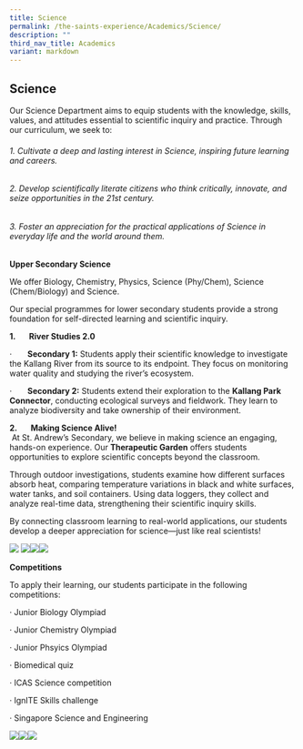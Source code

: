 ```yaml
---
title: Science
permalink: /the-saints-experience/Academics/Science/
description: ""
third_nav_title: Academics
variant: markdown
---
```

## Science



Our Science Department aims to equip students with the knowledge, skills, values, and attitudes essential to scientific inquiry and practice. Through our curriculum, we seek to:

###### 1. Cultivate a deep and lasting interest in Science, inspiring future learning and careers.

###### 2. Develop scientifically literate citizens who think critically, innovate, and seize opportunities in the 21st century.

###### 3. Foster an appreciation for the practical applications of Science in everyday life and the world around them.

**Upper Secondary Science**

We offer Biology, Chemistry, Physics, Science (Phy/Chem), Science (Chem/Biology) and Science.

Our special programmes for lower secondary students provide a strong foundation for self-directed learning and scientific inquiry.

**1.**&nbsp;&nbsp;&nbsp;&nbsp;&nbsp; **River Studies 2.0**

·&nbsp;&nbsp;&nbsp;&nbsp;&nbsp;&nbsp; **Secondary 1:** Students apply their scientific knowledge to investigate the Kallang River from its source to its endpoint. They focus on monitoring water quality and studying the river’s ecosystem.

·&nbsp;&nbsp;&nbsp;&nbsp;&nbsp;&nbsp; **Secondary 2:** Students extend their exploration to the **Kallang Park Connector**, conducting ecological surveys and fieldwork. They learn to analyze biodiversity and take ownership of their environment.

**2.**&nbsp;&nbsp;&nbsp;&nbsp;&nbsp; **Making Science Alive!**  
&nbsp;At St. Andrew’s Secondary, we believe in making science an engaging, hands-on experience. Our **Therapeutic Garden** offers students opportunities to explore scientific concepts beyond the classroom.

Through outdoor investigations, students examine how different surfaces absorb heat, comparing temperature variations in black and white surfaces, water tanks, and soil containers. Using data loggers, they collect and analyze real-time data, strengthening their scientific inquiry skills.

By connecting classroom learning to real-world applications, our students develop a deeper appreciation for science—just like real scientists!

![](/images/Science_Department_Photo_1.png)
![](/images/RiverStudies3.png)![](/images/RiverStudies.png)![](/images/RiverStudies2.png)

         

**Competitions**

To apply their learning, our students participate in the following competitions:

· Junior Biology Olympiad

· Junior Chemistry Olympiad

· Junior Phsyics Olympiad

· Biomedical quiz

· ICAS Science competition

· IgnITE Skills challenge

· Singapore Science and Engineering

![](/images/ScienceFair.png)![](/images/ScienceFair2.png)![](/images/ScienceFair3.png)